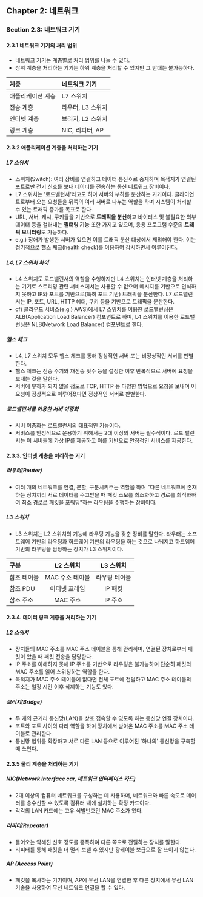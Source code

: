 ## Chapter 2: 네트워크
### Section 2.3: 네트워크 기기
#### 2.3.1 네트워크 기기의 처리 범위
- 네트워크 기기는 계층별로 처리 범위를 나눌 수 있다.
- 상위 계층을 처리하는 기기는 하위 계층을 처리할 수 있지만 그 반대는 불가능하다.

|계층|네트워크 기기|
|:----|:----|
|애플리케이션 계층|L7 스위치|
|전송 계층|라우터, L3 스위치|
|인터넷 계층|브리지, L2 스위치|
|링크 계층|NIC, 리피터, AP|

#### 2.3.2 애플리케이션 계층을 처리하는 기기
##### L7 스위치
- 스위치(Switch): 여러 장비를 연결하고 데이터 통신ㅇ르 중재하며 목적지가 연결된 포트로만 전기 신호를 보내 데이터를 전송하는 통신 네트워크 장비이다.
- L7 스위치는 '로드밸런서'라고도 하며 서버의 부하를 분산하는 기기이다. 클라이언트로부터 오는 요청들을 뒤쪽의 여러 서버로 나누는 역할을 하며 시스템이 처리할 수 있는 트래픽 증가를 목표로 한다.
- URL, 서버, 캐시, 쿠키들을 기반으로 **트래픽을 분산**하고 바이러스 및 불필요한 외부 데이터 등을 걸러내는 **필터링 기능** 또한 가지고 있으며, 응용 프로그램 수준의 **트래픽 모니터링**도 가능하다.
- e.g.) 장애가 발생한 서버가 있으면 이를 트래픽 분산 대상에서 제외해야 한다. 이는 정기적으로 헬스 체크(health check)를 이용하여 감시하면서 이루어진다.

##### L4, L7 스위치 차이
- L4 스위치도 로드밸런서의 역할을 수행하지만 L4 스위치는 인터넷 계층을 처리하는 기기로 스트리밍 관련 서비스에서는 사용할 수 없으며 메시지를 기반으로 인식하지 못하고 IP와 포트를 기반으로(특히 포트 기반) 트래픽을 분산한다. L7 로드밸런서는 IP, 포트, URL, HTTP 헤더, 쿠키 등을 기반으로 트래픽을 분산한다.
- cf) 클라우드 서비스(e.g.) AWS)에서 L7 스위치를 이용한 로드밸런싱은 ALB(Application Load Balancer) 컴포넌트로 하며, L4 스위치를 이용한 로드밸런싱은 NLB(Network Load Balancer) 컴포넌트로 한다.

##### 헬스 체크
- L4, L7 스위치 모두 헬스 체크를 통해 정상적인 서버 또는 비정상적인 서버를 판별한다.
- 헬스 체크는 전송 주기와 재전송 횟수 등을 설정한 이후 반복적으로 서버에 요청을 보내는 것을 말한다.
- 서버에 부하가 되지 않을 정도로 TCP, HTTP 등 다양한 방법으로 요청을 보내며 이 요청이 정상적으로 이루어졌다면 정상적인 서버로 판별한다.

##### 로드밸런서를 이용한 서버 이중화
- 서버 이중화는 로드밸런서의 대표적인 기능이다.
- 서비스를 안정적으로 운용하기 위해서는 2대 이상의 서버는 필수적이다. 로드 밸런서는 이 서버들에 가상 IP를 제공하고  이를 기반으로 안정적인 서비스를 제공한다.

#### 2.3.3. 인터넷 계층을 처리하는 기기
##### 라우터(Router)
- 여러 개의 네트워크를 연결, 분할, 구분시키주는 역할을 하며 "다른 네트워크에 존재하는 장치끼리 서로 데이터를 주고받을 때 패킷 소모를 최소화하고 경로를 최적화하여 최소 경로로 패킷을 포워딩"하는 라우팅을 수행하는 장비이다.
##### L3 스위치
- L3 스위치는 L2 스위치의 기능에 라우팅 기능을 갖춘 장비를 말한다. 라우터는 소프트웨어 기반의 라우팅과 하드웨어 기반의 라우팅을 하는 것으로 나눠지고 하드웨어 기반의 라우팅을 담당하는 장치가 L3 스위치이다.

|구분|L2 스위치|L3 스위치|
|:---|:------:|:--------:|
|참조 테이블|MAC 주소 테이블|라우팅 테이블|
|참조 PDU|이더넷 프레임|IP 패킷|
|참조 주소|MAC 주소|IP 주소|

#### 2.3.4. 데이터 링크 계층을 처리하는 기기
##### L2 스위치
- 장치들의 MAC 주소를 MAC 주소 테이블을 통해 관리하며, 연결된 장치로부터 패킷이 왔을 때 패킷 전송을 담당한다.
- IP 주소를 이해하지 못해 IP 주소를 기반으로 라우팅은 불가능하며 단순히 패킷의 MAC 주소를 읽어 스위칭하는 역할을 한다.
- 목적지가 MAC 주소 테이블에 없다면 전체 포트에 전달하고 MAC 주소 테이블의 주소는 일정 시간 이후 삭제하는 기능도 있다.
##### 브리지(Bridge)
- 두 개의 근거리 통신망(LAN)을 상호 접속할 수 있도록 하는 통신망 연결 장치이다.
- 포트와 포트 사이의 다리 역할을 하며 장치에서 받아온 MAC 주소를 MAC 주소 테이블로 관리한다.
- 통신망 범위를 확장하고 서로 다른 LAN 등으로 이루어진 '하나의' 통신망을 구축할 때 쓰인다.

#### 2.3.5 물리 계층을 처리하는 기기
##### NIC(Network Interface car, 네트워크 인터페이스 카드)
- 2대 이상의 컴퓨터 네트워크를 구성하는 데 사용하며, 네트워크와 빠른 속도로 데이터를 송수신할 수 있도록 컴퓨터 내에 설치하는 확장 카드이다.
- 각각의 LAN 카드에는 고유 식별번호인 MAC 주소가 있다.
##### 리피터(Repeater)
- 들어오는 약해진 신호 정도를 증폭하여 다른 쪽으로 전달하는 장치를 말한다.
- 리피터를 통해 패킷을 더 멀리 보낼 수 있지만 광케이블 보급으로 잘 쓰이지 않는다.
##### AP (Access Point)
- 패킷을 복사하는 기기이며, AP에 유선 LAN을 연결한 후 다른 장치에서 무선 LAN 기술을 사용하여 무선 네트워크 연결을 할 수 있다.